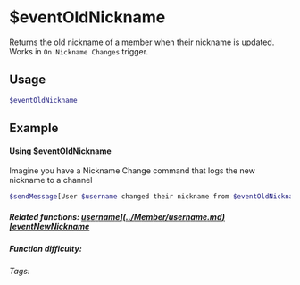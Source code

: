 # $eventOldNickname

Returns the old nickname of a member when their nickname is updated. Works in `On Nickname Changes` trigger.

## Usage

```bash
$eventOldNickname
```

## Example

#### Using $eventOldNickname

Imagine you have a Nickname Change command that logs the new nickname to a channel

```bash
$sendMessage[User $username changed their nickname from $eventOldNickname to $eventNewNickname!]
```

##### Related functions: [$username](../Member/username.md) [$eventNewNickname](../Member/eventNewNickname.md)

##### Function difficulty: <Badge type="tip" text="Easy" vertical="middle"/>
###### Tags: <Badge type="tip" text="nickname" vertical="middle"/> <Badge type="tip" text="username" vertical="middle"/>